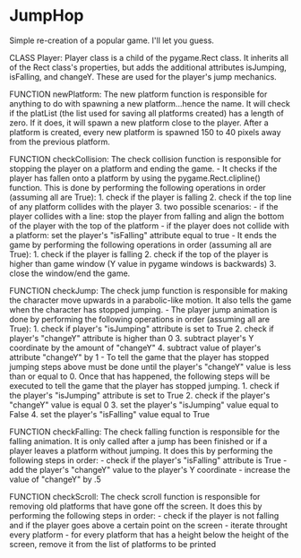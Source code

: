 # JumpHop
Simple re-creation of a popular game. I'll let you guess.


CLASS Player:
	Player class is a child of the pygame.Rect class. It inherits all of the Rect class's properties, but adds the additional attributes isJumping, isFalling, and changeY. These are used for the player's jump mechanics.

FUNCTION newPlatform:
	The new platform function is responsible for anything to do with spawning a new platform...hence the name. It will check if the platList (the list used for saving all platforms created) has a length of zero. If it does, it will spawn a new platform close to the player. After a platform is created, every new platform is spawned 150 to 40 pixels away from the previous platform. 

FUNCTION checkCollision:
	The check collision function is responsible for stopping the player on a platform and ending the game.
		- It checks if the player has fallen onto a platform by using the pygame.Rect.clipline() function. This is done by performing the following operations in order (assuming all are True): 
	 		1. check if the player is falling
	 		2. check if the top line of any platform collides with the player
	 		3. two possible scenarios:
	 			- if the player collides with a line: stop the player from falling and align the bottom of the player with the top of the platform
	 			- if the player does not collide with a platform: set the player's "isFalling" attribute equal to true
	 	- It ends the game by performing the following operations in order (assuming all are True):
	 		1. check if the player is falling
	 		2. check if the top of the player is higher than game window (Y value in pygame windows is backwards)
	 		3. close the window/end the game.
	 
FUNCTION checkJump:
	The check jump function is responsible for making the character move upwards in a parabolic-like motion. It also tells the game when the character has stopped jumping. 
		- The player jump animation is done by performing the following operations in order (assuming all are True):
			1. check if player's "isJumping" attribute is set to True
			2. check if player's "changeY" attribute is higher than 0
			3. subtract player's Y coordinate by the amount of "changeY"
			4. subtract value of player's attribute "changeY" by 1
		- To tell the game that the player has stopped jumping steps above must be done until the player's "changeY" value is less than or equal to 0. Once that has happened, the following steps will be executed to tell the game that the player has stopped jumping.
			1. check if the player's "isJumping" attribute is set to True
			2. check if the player's "changeY" value is equal 0
			3. set the player's "isJumping" value equal to False
			4. set the player's "isFalling" value equal to True

FUNCTION checkFalling:
	The check falling function is responsible for the falling animation. It is only called after a jump has been finished or if a player leaves a platform without jumping. It does this by performing the following steps in order:
		- check if the player's "isFalling" attribute is True
		- add the player's "changeY" value to the player's Y coordinate
		- increase the value of "changeY" by .5

FUNCTION checkScroll:
	The check scroll function is responsible for removing old platforms that have gone off the screen. It does this by performing the following steps in order:
		- check if the player is not falling and if the player goes above a certain point on the screen
		- iterate throught every platform
		- for every platform that has a height below the height of the screen, remove it from the list of platforms to be printed
